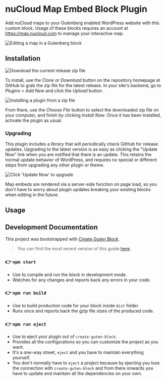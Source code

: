 # nuCloud Map Embed Block Plugin

Add nuCloud maps to your Gutenberg enabled WordPress website with this custom block. Usage of these blocks requires an account at https://map.nucloud.com to manage your interactive map.

![Editing a map in a Gutenberg block](https://i.imgur.com/uxbyr8m.png)

## Installation

![Download the current release zip file](https://i.imgur.com/zUy0nzM.jpg)

To install, use the *Clone or Download* button on the repository homepage at GitHub to grab the zip file for the latest release. In your site's backend, go to *Plugins* > *Add New* and click the *Upload* button.

![Installing a plugin from a zip file](https://i.imgur.com/undefined.jpg)

From there, use the *Choose File* button to select the downloaded zip file on your computer, and finish by clicking *Install Now*. Once it has been installed, activate the plugin as usual.

### Upgrading

This plugin includes a library that will periodically check GitHub for release updates. Upgrading to the latest version is as easy as clicking the "Update Now" link when you are notified that there is an update. This retains the normal update behavior of WordPress, and requires no special or different steps from upgrading any other plugin or theme.

![Click 'Update Now' to upgrade](https://i.imgur.com/kM2Gm2f.jpg)

Map embeds are rendered via a server-side function on page load, so you don't have to worry about plugin updates breaking your existing blocks when editing in the future.

## Usage

## Development Documentation

This project was bootstrapped with [Create Guten Block](https://github.com/ahmadawais/create-guten-block).

>You can find the most recent version of this guide [here](https://github.com/ahmadawais/create-guten-block).

### 👉  `npm start`
- Use to compile and run the block in development mode.
- Watches for any changes and reports back any errors in your code.

### 👉  `npm run build`
- Use to build production code for your block inside `dist` folder.
- Runs once and reports back the gzip file sizes of the produced code.

### 👉  `npm run eject`
- Use to eject your plugin out of `create-guten-block`.
- Provides all the configurations so you can customize the project as you want.
- It's a one-way street, `eject` and you have to maintain everything yourself.
- You don't normally have to `eject` a project because by ejecting you lose the connection with `create-guten-block` and from there onwards you have to update and maintain all the dependencies on your own.

